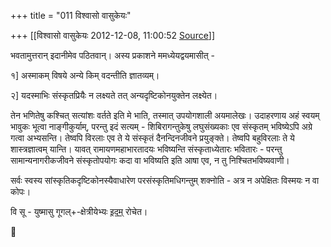 +++
title = "011 विश्वासो वासुकेयः"

+++
[[विश्वासो वासुकेयः	2012-12-08, 11:00:52 [Source](https://groups.google.com/g/samskrita/c/F3GJX8Y9Q0k)]]



भवतामुत्तरान् इदानीमेव पठितवान्। अस्य प्रकाशने ममध्येयद्वयमासीत् -

  

१\] अस्माकम् विषये अन्ये किम् वदन्तीति ज्ञातव्यम्।

  

२\] यदस्माभिः संस्कृतप्रियैः न लक्ष्यते तत् अन्यदृष्टिकोनयुक्तेन लक्ष्येत।

  
तेन भणितेषु कश्चित् सत्यांशः वर्तते इति मे भाति, तस्मात् उपयोगशाली अयमालेखः। उदाहरणाय अहं स्वयम् भावुकः भूत्वा नाङ्गीकुर्याम्, परन्तु इदं सत्यम् - शिबिरागन्तुकेषु लघुसंख्यकाः एव संस्कृतम् भविष्येऽपि अग्रे गत्वा‌ अभ्यसन्ति। तेष्वपि विरलाः एव ते ये संस्कृतं दैनन्दिनजीवने प्रयुङ्क्ते। तेष्वपि बहुविरलाः ते ये शास्त्रज्ञात्वम् यान्ति। यावत् रामायणमहाभारतादयः भविष्यन्ति संस्कृताध्येतारः भवितारः - परन्तु सामान्यनागरीकजीवने संस्कृतोपयोगः कदा वा भविष्यति इति आषा एव, न तु निश्चितभविष्यवाणी।  
  
सर्वः स्वस्य सांस्कृतिकदृष्टिकोनस्यैवाधारेण परसंस्कृतिमधिगन्तुम् शक्नोति - अत्र न अपेक्षितः विस्मयः न वा कोपः।

  

  
वि सू - युष्मासु गूगल्+-क्षेत्रीयेभ्यः [इदम्](https://plus.google.com/u/0/communities/105316775751034747142/stream/a0f27d93-5583-4761-ab7e-33e1278da728) रोचेत।



